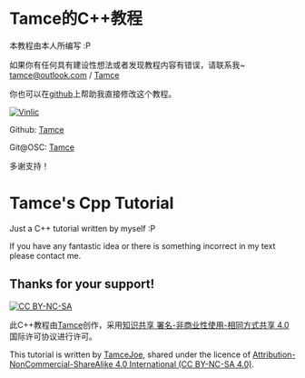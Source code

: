 # Tamce的C++教程
 本教程由本人所编写 :P
 
 如果你有任何具有建设性想法或者发现教程内容有错误，请联系我~
 <tamce@outlook.com> / [Tamce](http://www.tamce.cn/)
 
 你也可以在[github](//github.com/tamce/CppTutorial)上帮助我直接修改这个教程。

 [![Vinlic](http://cdn.sinacloud.net/tamce-cdn/vinlic_logo.png)](//www.vinlic.com/)
 
 Github: [Tamce](//github.com/tamce)
 
 Git@OSC: [Tamce](//git.oschina.net/tamce)
 
 多谢支持！

# Tamce's Cpp Tutorial
 Just a C++ tutorial written by myself :P
 
 If you have any fantastic idea or there is something incorrect in my text please contact me.
 
 Thanks for your support!
---


[![CC BY-NC-SA](http://cdn.sinacloud.net/tamce-cdn/by-nc-sa.png)](http://creativecommons.org/licenses/by-nc-sa/4.0/)

 此C++教程由[Tamce](http://www.tamce.cn/)创作，采用[知识共享 署名-非商业性使用-相同方式共享 4.0](http://creativecommons.org/licenses/by-nc-sa/4.0/) 国际许可协议进行许可。

 This tutorial is written by [TamceJoe](http://www.tamce.cn), shared under the licence of [Attribution-NonCommercial-ShareAlike 4.0 International (CC BY-NC-SA 4.0)](http://creativecommons.org/licenses/by-nc-sa/4.0/).
